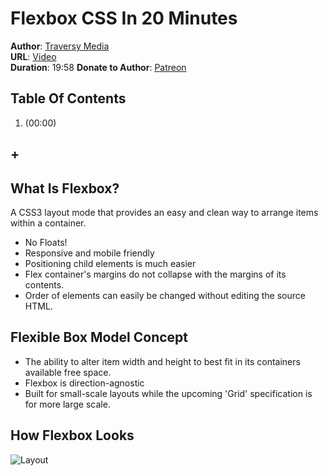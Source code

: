 # Flexbox CSS In 20 Minutes
**Author**: [Traversy Media](https://www.youtube.com/user/TechGuyWeb)  
**URL**: [Video](https://youtu.be/JJSoEo8JSnc)  
**Duration**: 19:58
**Donate to Author**: [Patreon](https://www.patreon.com/traversymedia)  

## Table Of Contents
1. [](#) (00:00)
## +

## What Is Flexbox?
A CSS3 layout mode that provides an easy and clean way to arrange items within a container.
* No Floats!
* Responsive and mobile friendly
* Positioning child elements is much easier
* Flex container's margins do not collapse with the margins of its contents.
* Order of elements can easily be changed without editing the source HTML.

## Flexible Box Model Concept
* The ability to alter item width and height to best fit in its containers available free space.
* Flexbox is direction-agnostic
* Built for small-scale layouts while the upcoming 'Grid' specification is for more large scale.

## How Flexbox Looks
![Layout](https://raw.github.com/elwoodberry/education/master/_img/diagrams/flexbox-css-in-20-minutes__01.png)
